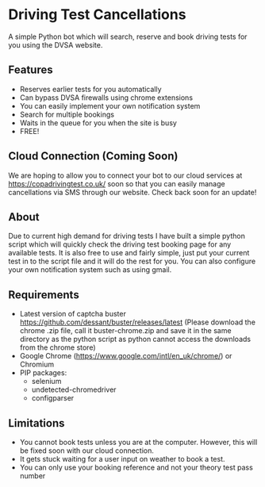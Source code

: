# Driving Test Cancellations

A simple Python bot which will search, reserve and book driving tests for you using the DVSA website.

## Features

- Reserves earlier tests for you automatically
- Can bypass DVSA firewalls using chrome extensions
- You can easily implement your own notification system
- Search for multiple bookings
- Waits in the queue for you when the site is busy
- FREE!

## Cloud Connection (Coming Soon)

We are hoping to allow you to connect your bot to our cloud services at https://copadrivingtest.co.uk/ soon so that you can easily manage cancellations via SMS through our website. Check back soon for an update!

## About

Due to current high demand for driving tests I have built a simple python script which will quickly check the driving test booking page for any available tests. It is also free to use and fairly simple, just put your current test in to the script file and it will do the rest for you. You can also configure your own notification system such as using gmail.

## Requirements

- Latest version of captcha buster https://github.com/dessant/buster/releases/latest (Please download the chrome .zip file, call it buster-chrome.zip and save it in the same directory as the python script as python cannot access the downloads from the chrome store)
- Google Chrome (https://www.google.com/intl/en_uk/chrome/) or Chromium
- PIP packages:
  - selenium
  - undetected-chromedriver
  - configparser

## Limitations

- You cannot book tests unless you are at the computer. However, this will be fixed soon with our cloud connection.
- It gets stuck waiting for a user input on weather to book a test.
- You can only use your booking reference and not your theory test pass number
